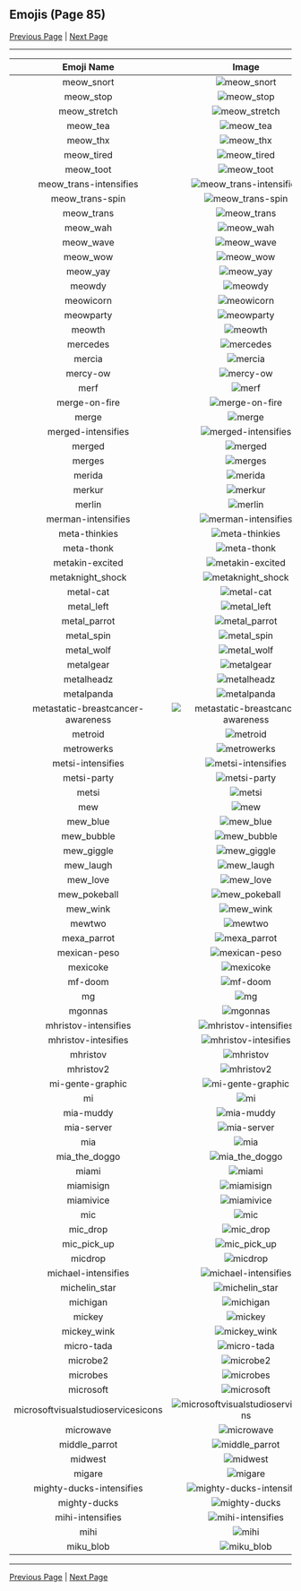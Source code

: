 
## Emojis (Page 85)

[Previous Page](/docs/hc/page-m-0084.md)
  | [Next Page](/docs/hc/page-m-0086.md)

<hr />

|Emoji Name|Image|
| :-: | :-: |
|meow_snort| ![meow_snort](/emojis/hc/meow_snort.png)|
|meow_stop| ![meow_stop](/emojis/hc/meow_stop.png)|
|meow_stretch| ![meow_stretch](/emojis/hc/meow_stretch.gif)|
|meow_tea| ![meow_tea](/emojis/hc/meow_tea.png)|
|meow_thx| ![meow_thx](/emojis/hc/meow_thx.png)|
|meow_tired| ![meow_tired](/emojis/hc/meow_tired.gif)|
|meow_toot| ![meow_toot](/emojis/hc/meow_toot.png)|
|meow_trans-intensifies| ![meow_trans-intensifies](/emojis/hc/meow_trans-intensifies.gif)|
|meow_trans-spin| ![meow_trans-spin](/emojis/hc/meow_trans-spin.gif)|
|meow_trans| ![meow_trans](/emojis/hc/meow_trans.png)|
|meow_wah| ![meow_wah](/emojis/hc/meow_wah.png)|
|meow_wave| ![meow_wave](/emojis/hc/meow_wave.gif)|
|meow_wow| ![meow_wow](/emojis/hc/meow_wow.png)|
|meow_yay| ![meow_yay](/emojis/hc/meow_yay.gif)|
|meowdy| ![meowdy](/emojis/hc/meowdy.png)|
|meowicorn| ![meowicorn](/emojis/hc/meowicorn.png)|
|meowparty| ![meowparty](/emojis/hc/meowparty.gif)|
|meowth| ![meowth](/emojis/hc/meowth.png)|
|mercedes| ![mercedes](/emojis/hc/mercedes.png)|
|mercia| ![mercia](/emojis/hc/mercia.png)|
|mercy-ow| ![mercy-ow](/emojis/hc/mercy-ow.png)|
|merf| ![merf](/emojis/hc/merf.png)|
|merge-on-fire| ![merge-on-fire](/emojis/hc/merge-on-fire.gif)|
|merge| ![merge](/emojis/hc/merge.png)|
|merged-intensifies| ![merged-intensifies](/emojis/hc/merged-intensifies.gif)|
|merged| ![merged](/emojis/hc/merged.png)|
|merges| ![merges](/emojis/hc/merges.png)|
|merida| ![merida](/emojis/hc/merida.png)|
|merkur| ![merkur](/emojis/hc/merkur.png)|
|merlin| ![merlin](/emojis/hc/merlin.gif)|
|merman-intensifies| ![merman-intensifies](/emojis/hc/merman-intensifies.gif)|
|meta-thinkies| ![meta-thinkies](/emojis/hc/meta-thinkies.png)|
|meta-thonk| ![meta-thonk](/emojis/hc/meta-thonk.png)|
|metakin-excited| ![metakin-excited](/emojis/hc/metakin-excited.gif)|
|metaknight_shock| ![metaknight_shock](/emojis/hc/metaknight_shock.gif)|
|metal-cat| ![metal-cat](/emojis/hc/metal-cat.png)|
|metal_left| ![metal_left](/emojis/hc/metal_left.png)|
|metal_parrot| ![metal_parrot](/emojis/hc/metal_parrot.gif)|
|metal_spin| ![metal_spin](/emojis/hc/metal_spin.gif)|
|metal_wolf| ![metal_wolf](/emojis/hc/metal_wolf.png)|
|metalgear| ![metalgear](/emojis/hc/metalgear.png)|
|metalheadz| ![metalheadz](/emojis/hc/metalheadz.jpg)|
|metalpanda| ![metalpanda](/emojis/hc/metalpanda.jpg)|
|metastatic-breastcancer-awareness| ![metastatic-breastcancer-awareness](/emojis/hc/metastatic-breastcancer-awareness.gif)|
|metroid| ![metroid](/emojis/hc/metroid.png)|
|metrowerks| ![metrowerks](/emojis/hc/metrowerks.png)|
|metsi-intensifies| ![metsi-intensifies](/emojis/hc/metsi-intensifies.gif)|
|metsi-party| ![metsi-party](/emojis/hc/metsi-party.gif)|
|metsi| ![metsi](/emojis/hc/metsi.png)|
|mew| ![mew](/emojis/hc/mew.png)|
|mew_blue| ![mew_blue](/emojis/hc/mew_blue.gif)|
|mew_bubble| ![mew_bubble](/emojis/hc/mew_bubble.gif)|
|mew_giggle| ![mew_giggle](/emojis/hc/mew_giggle.png)|
|mew_laugh| ![mew_laugh](/emojis/hc/mew_laugh.gif)|
|mew_love| ![mew_love](/emojis/hc/mew_love.png)|
|mew_pokeball| ![mew_pokeball](/emojis/hc/mew_pokeball.gif)|
|mew_wink| ![mew_wink](/emojis/hc/mew_wink.png)|
|mewtwo| ![mewtwo](/emojis/hc/mewtwo.png)|
|mexa_parrot| ![mexa_parrot](/emojis/hc/mexa_parrot.gif)|
|mexican-peso| ![mexican-peso](/emojis/hc/mexican-peso.jpg)|
|mexicoke| ![mexicoke](/emojis/hc/mexicoke.png)|
|mf-doom| ![mf-doom](/emojis/hc/mf-doom.png)|
|mg| ![mg](/emojis/hc/mg.png)|
|mgonnas| ![mgonnas](/emojis/hc/mgonnas.png)|
|mhristov-intensifies| ![mhristov-intensifies](/emojis/hc/mhristov-intensifies.gif)|
|mhristov-intesifies| ![mhristov-intesifies](/emojis/hc/mhristov-intesifies.gif)|
|mhristov| ![mhristov](/emojis/hc/mhristov.png)|
|mhristov2| ![mhristov2](/emojis/hc/mhristov2.png)|
|mi-gente-graphic| ![mi-gente-graphic](/emojis/hc/mi-gente-graphic.png)|
|mi| ![mi](/emojis/hc/mi.png)|
|mia-muddy| ![mia-muddy](/emojis/hc/mia-muddy.png)|
|mia-server| ![mia-server](/emojis/hc/mia-server.png)|
|mia| ![mia](/emojis/hc/mia.jpg)|
|mia_the_doggo| ![mia_the_doggo](/emojis/hc/mia_the_doggo.png)|
|miami| ![miami](/emojis/hc/miami.png)|
|miamisign| ![miamisign](/emojis/hc/miamisign.png)|
|miamivice| ![miamivice](/emojis/hc/miamivice.png)|
|mic| ![mic](/emojis/hc/mic.png)|
|mic_drop| ![mic_drop](/emojis/hc/mic_drop.gif)|
|mic_pick_up| ![mic_pick_up](/emojis/hc/mic_pick_up.gif)|
|micdrop| ![micdrop](/emojis/hc/micdrop.jpg)|
|michael-intensifies| ![michael-intensifies](/emojis/hc/michael-intensifies.gif)|
|michelin_star| ![michelin_star](/emojis/hc/michelin_star.png)|
|michigan| ![michigan](/emojis/hc/michigan.png)|
|mickey| ![mickey](/emojis/hc/mickey.png)|
|mickey_wink| ![mickey_wink](/emojis/hc/mickey_wink.gif)|
|micro-tada| ![micro-tada](/emojis/hc/micro-tada.png)|
|microbe2| ![microbe2](/emojis/hc/microbe2.png)|
|microbes| ![microbes](/emojis/hc/microbes.png)|
|microsoft| ![microsoft](/emojis/hc/microsoft.png)|
|microsoftvisualstudioservicesicons| ![microsoftvisualstudioservicesicons](/emojis/hc/microsoftvisualstudioservicesicons.png)|
|microwave| ![microwave](/emojis/hc/microwave.jpg)|
|middle_parrot| ![middle_parrot](/emojis/hc/middle_parrot.gif)|
|midwest| ![midwest](/emojis/hc/midwest.png)|
|migare| ![migare](/emojis/hc/migare.gif)|
|mighty-ducks-intensifies| ![mighty-ducks-intensifies](/emojis/hc/mighty-ducks-intensifies.gif)|
|mighty-ducks| ![mighty-ducks](/emojis/hc/mighty-ducks.png)|
|mihi-intensifies| ![mihi-intensifies](/emojis/hc/mihi-intensifies.gif)|
|mihi| ![mihi](/emojis/hc/mihi.png)|
|miku_blob| ![miku_blob](/emojis/hc/miku_blob.png)|

<hr/>

[Previous Page](/docs/hc/page-m-0084.md)
  | [Next Page](/docs/hc/page-m-0086.md)